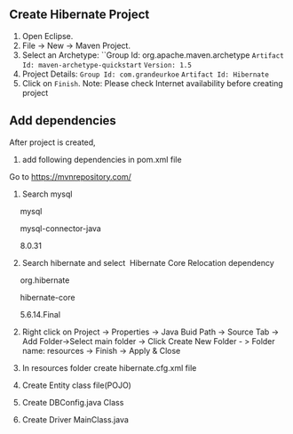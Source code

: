 ## Create Hibernate Project

1. Open Eclipse.
2. File -> New -> Maven Project.
3. Select an Archetype:
   ``Group Id: org.apache.maven.archetype
   `Artifact Id: maven-archetype-quickstart`
   `Version: 1.5`
4. Project Details:
   `Group Id: com.grandeurkoe`
   `Artifact Id: Hibernate`
5. Click on `Finish`.
   Note: Please check Internet availability before creating project

## Add dependencies

  After project is created, 

  

1. add following dependencies in pom.xml file

  

Go to https://mvnrepository.com/

1) Search mysql

<dependency>

     <groupId>mysql</groupId>

     <artifactId>mysql-connector-java</artifactId>

     <version>8.0.31</version>

</dependency>

2) Search hibernate and select  Hibernate Core Relocation dependency

  

<dependency>

     <groupId>org.hibernate</groupId>

     <artifactId>hibernate-core</artifactId>

     <version>5.6.14.Final</version>

</dependency>

  
  

2. Right click on Project -> Properties -> Java Buid Path -> Source Tab -> Add Folder->Select main folder -> Click Create New Folder - > Folder name: resources -> Finish -> Apply & Close

  

3. In resources folder create hibernate.cfg.xml file

  

4. Create Entity class file(POJO)

  

5. Create DBConfig.java Class

  

6. Create Driver MainClass.java
